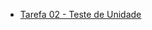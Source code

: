 * [Tarefa 02 - Teste de Unidade](https://github.com/Manuelly1/eng-software-2/blob/master/tarefas/20241/Manuelly1/tarefa02.md)
